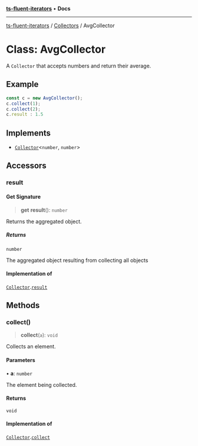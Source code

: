 [**ts-fluent-iterators**](../../../README.md) • **Docs**

---

[ts-fluent-iterators](../../../README.md) / [Collectors](../README.md) / AvgCollector

# Class: AvgCollector

A `Collector` that accepts numbers and return their average.

## Example

```ts
const c = new AvgCollector();
c.collect(1);
c.collect(2);
c.result : 1.5
```

## Implements

- [`Collector`](../interfaces/Collector.md)\<`number`, `number`\>

## Accessors

### result

#### Get Signature

> **get** **result**(): `number`

Returns the aggregated object.

##### Returns

`number`

The aggregated object resulting from collecting all objects

#### Implementation of

[`Collector`](../interfaces/Collector.md).[`result`](../interfaces/Collector.md#result)

## Methods

### collect()

> **collect**(`a`): `void`

Collects an element.

#### Parameters

• **a**: `number`

The element being collected.

#### Returns

`void`

#### Implementation of

[`Collector`](../interfaces/Collector.md).[`collect`](../interfaces/Collector.md#collect)
